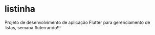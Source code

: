 # listinha
Projeto de desenvolvimento de aplicação Flutter para gerenciamento de listas, semana fluterrando!!!
